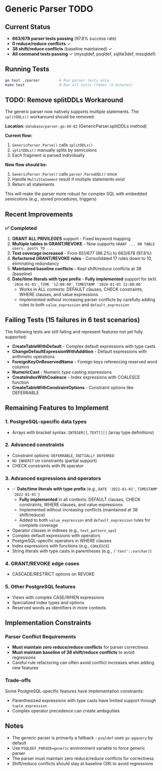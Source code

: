 # Generic Parser TODO

## Current Status

- **663/678 parser tests passing** (97.8% success rate)
- **0 reduce/reduce conflicts** ✓
- **38 shift/reduce conflicts** (baseline maintained) ✓
- **All command tests passing** ✓ (mysqldef, psqldef, sqlite3def, mssqldef)

## Running Tests

```sh
go test ./parser         # Run parser tests only
make test                # Run all tests (takes ~5 minutes)
```

## TODO: Remove splitDDLs Workaround
The generic parser now natively supports multiple statements. The `splitDDLs()` workaround should be removed:

**Location:** `database/parser.go:49-82` (GenericParser.splitDDLs method)

**Current flow:**
1. `GenericParser.Parse()` calls `splitDDLs()`
2. `splitDDLs()` manually splits by semicolons
3. Each fragment is parsed individually

**New flow should be:**
1. `GenericParser.Parse()` calls `parser.ParseDDL()` once
2. Handle `MultiStatement` result if multiple statements exist
3. Return all statements

This will make the parser more robust for complex SQL with embedded semicolons (e.g., stored procedures, triggers)

## Recent Improvements

### ✅ Completed
1. **GRANT ALL PRIVILEGES** support - Fixed keyword mapping
2. **Multiple tables in GRANT/REVOKE** - Now supports `GRANT ... ON TABLE users, posts TO ...`
3. **Test coverage increased** - From 651/677 (96.2%) to 663/678 (97.8%)
4. **Refactored GRANT/REVOKE rules** - Consolidated 17 rules down to 10, eliminating redundancy
5. **Maintained baseline conflicts** - Kept shift/reduce conflicts at 38 (baseline)
6. **Date/time literals with type prefix** - **Fully implemented** support for `DATE '2024-01-01'`, `TIME '12:00:00'`, `TIMESTAMP '2024-01-01 12:00:00'`
   - Works in ALL contexts: DEFAULT clauses, CHECK constraints, WHERE clauses, and value expressions
   - Implemented without increasing parser conflicts by carefully adding rules to both `value_expression` and `default_expression`

## Failing Tests (15 failures in 6 test scenarios)

The following tests are still failing and represent features not yet fully supported:
- **CreateTableWithDefault** - Complex default expressions with type casts
- **ChangeDefaultExpressionWithAddition** - Default expressions with arithmetic operations
- **ForeignKeyOnReservedName** - Foreign keys referencing reserved word columns
- **NumericCast** - Numeric type casting expressions
- **CreateIndexWithCoalesce** - Index expressions with COALESCE function
- **CreateTableWithConstraintOptions** - Constraint options like DEFERRABLE

## Remaining Features to Implement

### 1. PostgreSQL-specific data types
- Arrays with bracket syntax: `INTEGER[]`, `TEXT[][]` (array type definitions)

### 2. Advanced constraints
- Constraint options: `DEFERRABLE`, `INITIALLY DEFERRED`
- `NO INHERIT` on constraints (partial support)
- CHECK constraints with IN operator

### 3. Advanced expressions and operators
- ✅ **Date/time literals with type prefix** (e.g., `DATE '2022-01-01'`, `TIMESTAMP '2022-01-01'`)
  - **Fully implemented** in all contexts: DEFAULT clauses, CHECK constraints, WHERE clauses, and value expressions
  - Implemented without increasing conflicts (maintained at 38 shift/reduce)
  - Added to both `value_expression` and `default_expression` rules for complete coverage
- Operator classes in indexes (e.g., `text_pattern_ops`)
- Complex default expressions with operators
- PostgreSQL-specific operators in WHERE clauses
- Index expressions with functions (e.g., `COALESCE`)
- String literals with type casts in parentheses (e.g., `('text'::varchar)`)

### 4. GRANT/REVOKE edge cases
- CASCADE/RESTRICT options on REVOKE

### 5. Other PostgreSQL features
- Views with complex CASE/WHEN expressions
- Specialized index types and options
- Reserved words as identifiers in more contexts

## Implementation Constraints

### Parser Conflict Requirements
- **Must maintain zero reduce/reduce conflicts** for parser correctness
- **Must maintain baseline of 38 shift/reduce conflicts** to avoid regressions
- Careful rule refactoring can often avoid conflict increases when adding new features

### Trade-offs
Some PostgreSQL-specific features have implementation constraints:
- Parenthesized expressions with type casts have limited support through `tuple_expression`
- Complex operator precedence can create ambiguities

## Notes
- The generic parser is primarily a fallback - `psqldef` uses `go-pgquery` by default
- Use `PSQLDEF_PARSER=generic` environment variable to force generic parser
- The parser must maintain zero reduce/reduce conflicts for correctness
- Shift/reduce conflicts should stay at baseline (38) to avoid regressions

